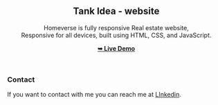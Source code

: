 <div align="center">
  

  
  <h2 align="center">Tank Idea - website</h2>

  Homeverse is fully responsive Real estate website, <br />Responsive for all devices, built using HTML, CSS, and JavaScript.

  <a href="https://"><strong>➥ Live Demo</strong></a>

</div>

<br />

### Contact

If you want to contact with me you can reach me at [LInkedin](https://www.linkedin.com/in/gamila-ahmed).

